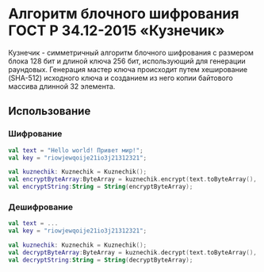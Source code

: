 # Алгоритм блочного шифрования ГОСТ Р 34.12-2015 «Кузнечик»

Кузнечик - симметричный алгоритм блочного шифрования с размером блока 128 бит и длиной ключа 256 бит, использующий для генерации раундовых.
Генерация мастер ключа происходит путем хеширование (SHA-512) исходного ключа и созданием из него копии байтового массива длинной 32 элемента.
## Использование

### Шифрование ###

```kotlin
val text = "Hello world! Привет мир!";
val key = "riowjewqoije21io3j21312321";

val kuznechik: Kuznechik = Kuznechik();
val encryptByteArray:ByteArray = kuznechik.encrypt(text.toByteArray(), key);
val encryptString:String = String(encryptByteArray);
```

### Дешифрование ###
```kotlin
val text = ...
val key = "riowjewqoije21io3j21312321";

val kuznechik: Kuznechik = Kuznechik();
val decryptByteArray:ByteArray = kuznechik.decrypt(text.toByteArray(), key);
val decryptString:String = String(decryptByteArray);
```